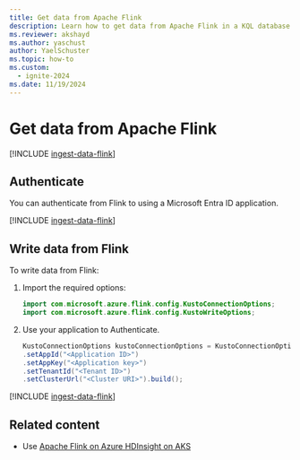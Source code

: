 ```yaml
---
title: Get data from Apache Flink
description: Learn how to get data from Apache Flink in a KQL database in Real-Time Intelligence.
ms.reviewer: akshayd
ms.author: yaschust
author: YaelSchuster
ms.topic: how-to
ms.custom:
  - ignite-2024
ms.date: 11/19/2024
---
```

# Get data from Apache Flink

[!INCLUDE [ingest-data-flink](~/../kusto-repo/data-explorer/includes/cross-repo/ingest-data-flink-1.md)]

## Authenticate

You can authenticate from Flink to using a Microsoft Entra ID application.

[!INCLUDE [ingest-data-flink](~/../kusto-repo/data-explorer/includes/cross-repo/ingest-data-flink-2.md)]

## Write data from Flink

To write data from Flink:

1. Import the required options:

    ```java
    import com.microsoft.azure.flink.config.KustoConnectionOptions;
    import com.microsoft.azure.flink.config.KustoWriteOptions;
    ```

1. Use your application to Authenticate.

    ```java
    KustoConnectionOptions kustoConnectionOptions = KustoConnectionOptions.builder()
    .setAppId("<Application ID>")
    .setAppKey("<Application key>")
    .setTenantId("<Tenant ID>")
    .setClusterUrl("<Cluster URI>").build();
    ```

[!INCLUDE [ingest-data-flink](~/../kusto-repo/data-explorer/includes/cross-repo/ingest-data-flink-3.md)]

## Related content

* Use [Apache Flink on Azure HDInsight on AKS](/azure/hdinsight-aks/flink/integration-of-azure-data-explorer)
